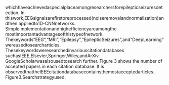whichhaveachievedaspecialplaceamongresearchersforepilepticseizuresdetection. In
thiswork,EEGsignalsarefirstpreprocessed(noiseremovalandnormalization)andthen
appliedto1D-CNNnetworks. Simpleimplementationandhighefficiencyareamongthe
mostimportantadvantagesofthistypeofnetwork.
Thekeywords“EEG”,“MRI”,“Epilepsy”,“EpilepticSeizures”,and“DeepLearning”
wereusedtosearcharticles. Thesekeywordsweresearchedinvariouscitationdatabases
suchasIEEE,Elsevier,Springer,Wiley,andArXiv. GoogleScholarwasalsousedtosearch
further. Figure 3 shows the number of accepted papers in each citation database. It is
observedthattheIEEEcitationdatabasecontainsthemostacceptedarticles.
Figure3.Searchstrategyused.